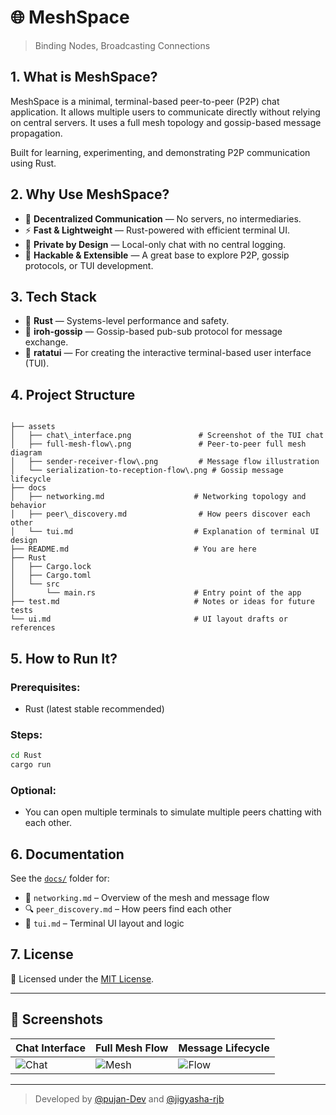 # 🌐 MeshSpace  
> Binding Nodes, Broadcasting Connections

## 1. What is MeshSpace?

MeshSpace is a minimal, terminal-based peer-to-peer (P2P) chat application. It allows multiple users to communicate directly without relying on central servers. It uses a full mesh topology and gossip-based message propagation.

Built for learning, experimenting, and demonstrating P2P communication using Rust.

## 2. Why Use MeshSpace?

- 🛜 **Decentralized Communication** — No servers, no intermediaries.
- ⚡ **Fast & Lightweight** — Rust-powered with efficient terminal UI.
- 🔐 **Private by Design** — Local-only chat with no central logging.
- 🧪 **Hackable & Extensible** — A great base to explore P2P, gossip protocols, or TUI development.

## 3. Tech Stack

- 🦀 **Rust** — Systems-level performance and safety.
- 📡 **iroh-gossip** — Gossip-based pub-sub protocol for message exchange.
- 🧵 **ratatui** — For creating the interactive terminal-based user interface (TUI).


## 4. Project Structure

```

├── assets
│   ├── chat\_interface.png               # Screenshot of the TUI chat
│   ├── full-mesh-flow\.png               # Peer-to-peer full mesh diagram
│   ├── sender-receiver-flow\.png         # Message flow illustration
│   └── serialization-to-reception-flow\.png # Gossip message lifecycle
├── docs
│   ├── networking.md                    # Networking topology and behavior
│   ├── peer\_discovery.md                # How peers discover each other
│   └── tui.md                           # Explanation of terminal UI design
├── README.md                            # You are here
├── Rust
│   ├── Cargo.lock
│   ├── Cargo.toml
│   └── src
│       └── main.rs                      # Entry point of the app
├── test.md                              # Notes or ideas for future tests
└── ui.md                                # UI layout drafts or references

````

## 5. How to Run It?

### Prerequisites:
- Rust (latest stable recommended)

### Steps:
```bash
cd Rust
cargo run
````

### Optional:

* You can open multiple terminals to simulate multiple peers chatting with each other.

## 6. Documentation

See the [`docs/`](./docs) folder for:

* 📡 `networking.md` – Overview of the mesh and message flow
* 🔍 `peer_discovery.md` – How peers find each other
* 🎨 `tui.md` – Terminal UI layout and logic

## 7. License

📝 Licensed under the [MIT License](./LICENSE).

---

## 📸 Screenshots

| Chat Interface                     | Full Mesh Flow                     | Message Lifecycle                                   |
| ---------------------------------- | ---------------------------------- | --------------------------------------------------- |
| ![Chat](assets/chat_interface.png) | ![Mesh](assets/full-mesh-flow.png) | ![Flow](assets/serialization-to-reception-flow.png) |

---

> Developed by [@pujan-Dev](https://github.com/Pujan-Dev) and [@jigyasha-rjb](https://github.com/jigyasha-rjb)


